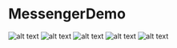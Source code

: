 # MessengerDemo
![alt text](https://github.com/Rishod/MessengerDemo/blob/master/target/picture/2016-10-04%20(5).png)
![alt text](https://github.com/Rishod/MessengerDemo/blob/master/target/picture/2016-10-04%20(1).png)
![alt text](https://github.com/Rishod/MessengerDemo/blob/master/target/picture/2016-10-04%20(3).png)
![alt text](https://github.com/Rishod/MessengerDemo/blob/master/target/picture/2016-10-04.png)
![alt text](https://github.com/Rishod/MessengerDemo/blob/master/target/picture/2016-10-04%20(2).png)
